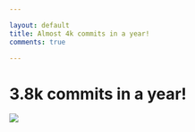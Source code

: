 ```yaml
---

layout: default
title: Almost 4k commits in a year! 
comments: true

---
```


#  3.8k commits in a year! 

![](https://dl.dropboxusercontent.com/u/104864660/speedy.png)
